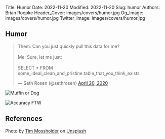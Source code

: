 Title: Humor
Date: 2022-11-20
Modified: 2022-11-20
Slug: humor
Authors: Brian Roepke
Header_Cover: images/covers/humor.jpg
Og_Image: images/covers/humor.jpg
Twitter_Image: images/covers/humor.jpg

## Humor

<blockquote class="twitter-tweet"><p lang="en" dir="ltr">Them: Can you just quickly pull this data for me?<br><br>Me: Sure, let me just: <br><br>SELECT * FROM some_ideal_clean_and_pristine.table_that_you_think_exists</p>&mdash; Seth Rosen (@sethrosen) <a href="https://twitter.com/sethrosen/status/1252291581320757249?ref_src=twsrc%5Etfw">April 20, 2020</a></blockquote> <script async src="https://platform.twitter.com/widgets.js" charset="utf-8"></script>

![Muffin or Dog]({static}../images/other/humor_01.jpg)

![Accuracy FTW]({static}../images/other/humor_02.jpg)

## References

Photo by <a href="https://unsplash.com/@timmossholder?utm_source=unsplash&utm_medium=referral&utm_content=creditCopyText">Tim Mossholder</a> on <a href="https://unsplash.com/s/photos/laugh?utm_source=unsplash&utm_medium=referral&utm_content=creditCopyText">Unsplash</a>
  
  
  